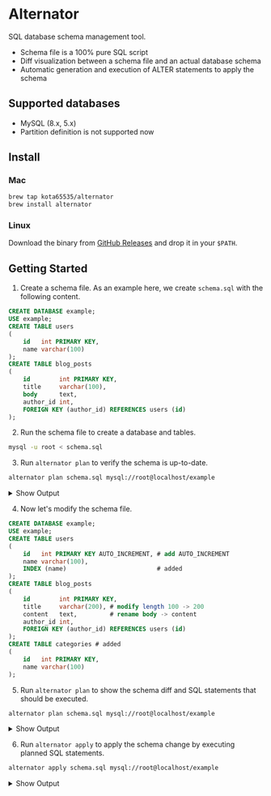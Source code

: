 # Alternator

SQL database schema management tool.

- Schema file is a 100% pure SQL script
- Diff visualization between a schema file and an actual database schema
- Automatic generation and execution of ALTER statements to apply the schema

## Supported databases

- MySQL (8.x, 5.x)
- Partition definition is not supported now

## Install

### Mac

```bash
brew tap kota65535/alternator
brew install alternator
```

### Linux

Download the binary from [GitHub Releases](https://github.com/kota65535/alternator/releases/latest) and drop it in
your `$PATH`.

## Getting Started

1. Create a schema file. As an example here, we create `schema.sql` with the following content.

```sql
CREATE DATABASE example;
USE example;
CREATE TABLE users
(
    id   int PRIMARY KEY,
    name varchar(100)
);
CREATE TABLE blog_posts
(
    id        int PRIMARY KEY,
    title     varchar(100),
    body      text,
    author_id int,
    FOREIGN KEY (author_id) REFERENCES users (id)
);
```

2. Run the schema file to create a database and tables.

```sh
mysql -u root < schema.sql
```

3. Run `alternator plan` to verify the schema is up-to-date.

```sh
alternator plan schema.sql mysql://root@localhost/example
```

<details>
  <summary>Show Output</summary>

```
Fetching schemas of database 'example'...
――――――――――――――――――――――――――――――――――――――――――――――――――――――――――――――――――――――――――――――――――――――――――――――――――――――――――――――――――――――――――――――――――――――――――――――――――――――――――――――――――――――――――――――――――――――――――――――――――――――――――――――――――――――――――――――――――――――――――――――――――――――――――――――
Schema diff:

  CREATE DATABASE `example`;

  CREATE TABLE `example`.`users`
  (
      `id`   int          NOT NULL,
      `name` varchar(100),
      PRIMARY KEY (`id`)
  );

  CREATE TABLE `example`.`blog_posts`
  (
      `id`        int          NOT NULL,
      `title`     varchar(100),
      `body`      text,
      `author_id` int,
      PRIMARY KEY (`id`),
      CONSTRAINT `blog_posts_ibfk_1` FOREIGN KEY `author_id` (`author_id`) REFERENCES `users` (`id`)
  );

――――――――――――――――――――――――――――――――――――――――――――――――――――――――――――――――――――――――――――――――――――――――――――――――――――――――――――――――――――――――――――――――――――――――――――――――――――――――――――――――――――――――――――――――――――――――――――――――――――――――――――――――――――――――――――――――――――――――――――――――――――――――――――――
Your database schema is up-to-date! No change required.
```

</details>

4. Now let's modify the schema file.

```sql
CREATE DATABASE example;
USE example;
CREATE TABLE users
(
    id   int PRIMARY KEY AUTO_INCREMENT, # add AUTO_INCREMENT
    name varchar(100),
    INDEX (name)                         # added
);
CREATE TABLE blog_posts
(
    id        int PRIMARY KEY,
    title     varchar(200), # modify length 100 -> 200
    content   text,         # rename body -> content
    author_id int,
    FOREIGN KEY (author_id) REFERENCES users (id)
);
CREATE TABLE categories # added
(
    id   int PRIMARY KEY,
    name varchar(100)
);
```

5. Run `alternator plan` to show the schema diff and SQL statements that should be executed.

```sh
alternator plan schema.sql mysql://root@localhost/example
```

<details>
  <summary>Show Output</summary>

```diff
Fetching schemas of database 'example'...
――――――――――――――――――――――――――――――――――――――――――――――――――――――――――――――――――――――――――――――――――――――――――――――――――――――――――――――――――――――――――――――――――――――――――――――――――――――――――――――――――――――――――――――――――――――――――――――――――――――――――――――――――――――――――――――――――――――――――――――――――――――――――――――
Schema diff:

  CREATE DATABASE `example`;

  CREATE TABLE `example`.`users`
  (
!     `id`   int          NOT NULL -> `id` int NOT NULL AUTO_INCREMENT,
      `name` varchar(100),
      PRIMARY KEY (`id`),
+     INDEX (`name`)
  );

  CREATE TABLE `example`.`blog_posts`
  (
      `id`        int          NOT NULL,
!     `title`     varchar(100)          -> `title`   varchar(200),
!     `body`      text                  -> `content` text,
      `author_id` int,
      PRIMARY KEY (`id`),
-     CONSTRAINT `blog_posts_ibfk_1` FOREIGN KEY `author_id` (`author_id`) REFERENCES `users` (`id`),
+     CONSTRAINT `blog_posts_ibfk_1` FOREIGN KEY `author_id` (`author_id`) REFERENCES `users` (`id`)
  );

+ CREATE TABLE `example`.`categories`
+ (
+     `id`   int          NOT NULL,
+     `name` varchar(100),
+     PRIMARY KEY (`id`)
+ );

――――――――――――――――――――――――――――――――――――――――――――――――――――――――――――――――――――――――――――――――――――――――――――――――――――――――――――――――――――――――――――――――――――――――――――――――――――――――――――――――――――――――――――――――――――――――――――――――――――――――――――――――――――――――――――――――――――――――――――――――――――――――――――――
Statements to execute:

ALTER TABLE `example`.`users` ADD INDEX (`name`);
ALTER TABLE `example`.`blog_posts` MODIFY COLUMN `title` varchar(200);
ALTER TABLE `example`.`blog_posts` CHANGE COLUMN `body` `content` text;
ALTER TABLE `example`.`blog_posts` DROP FOREIGN KEY `blog_posts_ibfk_1`;
ALTER TABLE `example`.`blog_posts` DROP INDEX `author_id`;
ALTER TABLE `example`.`users` MODIFY COLUMN `id` int NOT NULL AUTO_INCREMENT;
ALTER TABLE `example`.`blog_posts` ADD CONSTRAINT `blog_posts_ibfk_1` FOREIGN KEY `author_id` (`author_id`) REFERENCES `users` (`id`);
CREATE TABLE `example`.`categories`
(
    `id`   int          NOT NULL,
    `name` varchar(100),
    PRIMARY KEY (`id`)
);
```

</details>

6. Run `alternator apply` to apply the schema change by executing planned SQL statements.

```sh
alternator apply schema.sql mysql://root@localhost/example
```

<details>
  <summary>Show Output</summary>

```
Fetching schemas of database 'example'...
――――――――――――――――――――――――――――――――――――――――――――――――――――――――――――――――――――――――――――――――――――――――――――――――――――――――――――――――――――――――――――――――――――――――――――――――――――――――――――――――――――――――――――――――――――――――――――――――――――――――――――――――――――――――――――――――――――――――――――――――――――――――――――――
Statements to execute:

ALTER TABLE `example`.`users` ADD INDEX (`name`);
ALTER TABLE `example`.`blog_posts` MODIFY COLUMN `title` varchar(200);
ALTER TABLE `example`.`blog_posts` CHANGE COLUMN `body` `content` text;
ALTER TABLE `example`.`blog_posts` DROP FOREIGN KEY `blog_posts_ibfk_1`;
ALTER TABLE `example`.`blog_posts` DROP INDEX `author_id`;
ALTER TABLE `example`.`users` MODIFY COLUMN `id` int NOT NULL AUTO_INCREMENT;
ALTER TABLE `example`.`blog_posts` ADD CONSTRAINT `blog_posts_ibfk_1` FOREIGN KEY `author_id` (`author_id`) REFERENCES `users` (`id`);
CREATE TABLE `example`.`categories`
(
    `id`   int          NOT NULL,
    `name` varchar(100),
    PRIMARY KEY (`id`)
);
――――――――――――――――――――――――――――――――――――――――――――――――――――――――――――――――――――――――――――――――――――――――――――――――――――――――――――――――――――――――――――――――――――――――――――――――――――――――――――――――――――――――――――――――――――――――――――――――――――――――――――――――――――――――――――――――――――――――――――――――――――――――――――――
Do you want to apply? [y/n]: y

Executing: ALTER TABLE `example`.`users` ADD INDEX (`name`);
Executing: ALTER TABLE `example`.`blog_posts` MODIFY COLUMN `title` varchar(200);
Executing: ALTER TABLE `example`.`blog_posts` CHANGE COLUMN `body` `content` text;
Executing: ALTER TABLE `example`.`blog_posts` DROP FOREIGN KEY `blog_posts_ibfk_1`;
Executing: ALTER TABLE `example`.`blog_posts` DROP INDEX `author_id`;
Executing: ALTER TABLE `example`.`users` MODIFY COLUMN `id` int NOT NULL AUTO_INCREMENT;
Executing: ALTER TABLE `example`.`blog_posts` ADD CONSTRAINT `blog_posts_ibfk_1` FOREIGN KEY `author_id` (`author_id`) REFERENCES `users` (`id`);
Executing: CREATE TABLE `example`.`categories`
(
    `id`   int          NOT NULL,
    `name` varchar(100),
    PRIMARY KEY (`id`)
);
  
Finished!
```

</details>